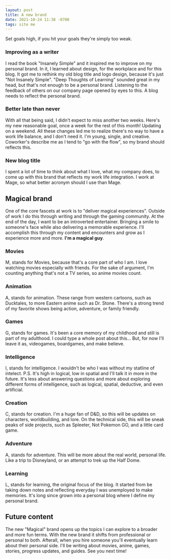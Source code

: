 ```yaml
---
layout: post
title: A new brand
date: 2021-10-24 11:38 -0700
tags: site me
---
```

Set goals high, if you hit your goals they're simply too weak.

### Improving as a writer
I read the book "Insanely Simple" and it inspired me to improve on my personal brand. In it, I learned about design, for the workplace and for this blog. It got me to rethink my old blog title and logo design, because it's just "Not Insanely Simple". "Deep Thoughts of Learning" sounded great in my head, but that's not enough to be a personal brand. 
Listening to the feedback of others on our company page opened by eyes to this. A blog needs to reflect the personal brand.

### Better late than never
With all that being said, I didn't expect to miss another two weeks. Here's my new reasonable goal, once a week for the rest of this month! 
Updating on a weekend. All these changes led me to realize there's no way to have a work life balance, and I don't need it.
I'm young, single, and creative. Coworker's describe me as I tend to "go with the flow", so my brand should reflects this.

### New blog title
I spent a lot of time to think about what I love, what my company does, to come up with this brand that reflects my work life integration.
I work at Mage, so what better acronym should I use than Mage.

## Magical brand
One of the core fascets at work is to "deliver magical experiences". Outside of work I do this through writing and through the gaming community.
At the end of the day, I want to be an introverted entertainer. Bringing a smile to someone's face while also delivering a memorable experience.
I'll accomplish this through my content and encounters and grow as I experience more and more. **I'm a magical guy**.

### Movies
M, stands for Movies, because that's a core part of who I am. I love watching movies especially with friends. For the sake of argument, I'm counting anything that's not a TV series, so anime movies count.

### Animation
A, stands for animation. These range from western cartoons, such as Ducktales, to more Eastern anime such as Dr. Stone. There's a strong trend of my favorite shows being action, adventure, or family friendly.

### Games
G, stands for games. It's been a core memory of my childhood and still is part of my adulthood. I could type a whole post about this...
But, for now I'll leave it as, videogames, boardgames, and make believe.

### Intelligence
I, stands for intelligence. I wouldn't be who I was without my statline of intelect. P.S. It's high in logical, low in spatial and I'll talk it in more in the future. 
It's less about answering questions and more about exploring different forms of intelligence, such as logical, spatial, deductive, and even artificial.

### Creation
C, stands for creation. I'm a huge fan of D&D, so this will be updates on characters, worldbuilding, and lore.
On the technical side, this will be sneak peaks of side projects, such as Spleeter, Not Pokemon GO, and a little card game.

### Adventure
A, stands for adventure. This will be more about the real world, personal life. Like a trip to Disneyland, or an attempt to trek up the Half Dome.

### Learning
L, stands for learning, the original focus of the blog. It started from be taking down notes and reflecting everyday I was unemployed to make memories. It's long since grown into a personal blog where I define my personal brand. 

## Future content
The new "Magical" brand opens up the topics I can explore to a broader and more fun terms.
With the new brand it shifts from professional or personal to both. Afterall, when you hire someone you'll eventually learn about their personal side. I'll be writing about movies, anime, games, stories, progress updates, and guides. See you next time!